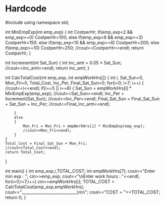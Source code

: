 # Hardcode
#include <iostream>
using namespace std;

int MinEmpExp(int emp_exp)
{
    int CostperHr;
    if(emp_exp<2 && emp_exp>=0)     CostperHr=100;
    else if(emp_exp<6 && emp_exp>=2)    CostperHr=150;
    else if(emp_exp<10 && emp_exp>=6)    CostperHr=200;
    else if(emp_exp>=10)    CostperHr=250;
    //cout<<CostperHr<<endl;
    return CostperHr;
}

int Increment(int Sat_Sun)
{
    int inc_amt = 0.05 * Sat_Sun;
    //cout<<inc_amt<<endl;
    return inc_amt;
}

int CalcTotalCost(int emp_exp, int empWorkHrs[])
{
    int i, Sat_Sun=0, Mon_Fri=0, Total_Cost, Inc_Per, Final_Sat_Sun=0;
    for(i=0; i<7; i++)
    {
        //cout<<i<<endl;
        if(i==5 || i==6)
        {
            Sat_Sun = empWorkHrs[i] * MinEmpExp(emp_exp);
            //cout<<Sat_Sun<<endl;
            Inc_Per = Increment(Sat_Sun);
            //cout<<Inc_Per<<endl;
            Final_Sat_Sun = Final_Sat_Sun + Sat_Sun + Inc_Per;
            //cout<<Final_inc_amt<<endl;
            
        }
        else
        {
            Mon_Fri = Mon_Fri + empWorkHrs[i] * MinEmpExp(emp_exp);
            //cout<<Mon_Fri<<endl;
        }
    }
    Total_Cost = Final_Sat_Sun + Mon_Fri;
    //cout<<Total_Cost<<endl;
    return Total_Cost;
}

int main()
{
    int emp_exp,i,TOTAL_COST;
    int empWorkHrs[7];
    cout<<"Enter min exp : ";
    cin>>emp_exp;
    cout<<"\nEnter work hours : "<<endl;
    for(i=0;i<7;i++)
        cin>>empWorkHrs[i];
    TOTAL_COST = CalcTotalCost(emp_exp,empWorkHrs);
    cout<<"____________________________\n\n";
    cout<<"COST = "<<TOTAL_COST;
    return 0;
}



